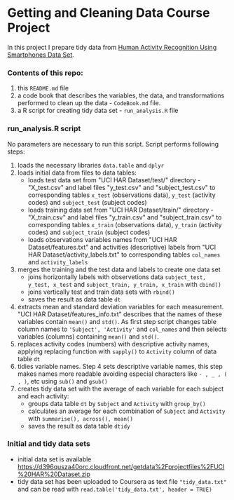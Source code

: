 # Getting and Cleaning Data Course Project

In this project I prepare tidy data from [Human Activity Recognition Using Smartphones Data Set](http://archive.ics.uci.edu/ml/datasets/Human+Activity+Recognition+Using+Smartphones).

### Contents of this repo:
1. this `README.md` file
2. a code book that describes the variables, the data, and transformations performed to clean up the data - `CodeBook.md` file.
3. a R script for creating tidy data set - `run_analysis.R` file

### run_analysis.R script
No parameters are necessary to run this script. Script performs following steps:
1. loads the necessary libraries `data.table` and `dplyr`
2. loads initial data from files to data tables:
   - loads test data set from "UCI HAR Dataset/test/" directory - "X_test.csv" and label files "y_test.csv" and "subject_test.csv" to corresponding tables `x_test` (observations data), `y_test` (activity codes) and `subject_test` (subject codes)
   - loads training data set from "UCI HAR Dataset/train/" directory - "X_train.csv" and label files "y_train.csv" and "subject_train.csv" to corresponding tables `x_train` (observations data), `y_train` (activity codes) and `subject_train` (subject codes)
   - loads observations variables names from "UCI HAR Dataset/features.txt" and activities (descriptive) labels from "UCI HAR Dataset/activity_labels.txt" to corresponding tables `col_names` and `activity_labels`
3. merges the training and the test data and labels to create one data set
   - joins horizontally labels with observetions data `subject_test, y_test, x_test` and `subject_train, y_train, x_train` with `cbind()`
   - joins vertically test and train data sets with `rbind()`
   - saves the result as data table `dt`
4. extracts mean and standard deviation variables for each measurement. "UCI HAR Dataset/features_info.txt" describes that the names of these variables contain `mean()` and `std()`. As first step script changes table column names to  `'Subject', 'Activity'` and `col_names` and then selects variables (columns) containing `mean()` and `std()`.
5. replaces activity codes (numbers) with descriptive activity names, applying replacing function with `sapply()` to `Activity` column of data table `dt`
6. tidies variable names. Step 4 sets descriptive variable names, this step makes names more readable avoiding especial characters like `- , _ , ( , )`, etc using `sub()` and `gsub()`
7. creates tidy data set with the average of each variable for each subject and each activity:
   - groups data table `dt` by `Subject` and `Activity` with `group_by()`
   - calculates an average for each combination of `Subject` and `Activity` with `summarise(), across(), mean()`
   - saves the result as data table `dtidy`
   
### Initial and tidy data sets
- initial data set is available https://d396qusza40orc.cloudfront.net/getdata%2Fprojectfiles%2FUCI%20HAR%20Dataset.zip
- tidy data set has been uploaded to Coursera as text file `"tidy_data.txt"` and can be read with `read.table('tidy_data.txt', header = TRUE)`
